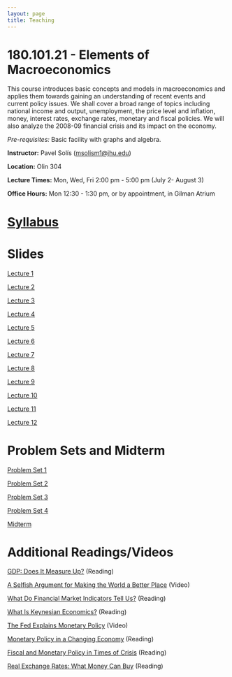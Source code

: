 ```yaml
---
layout: page
title: Teaching
---
```



# 180.101.21 - Elements of Macroeconomics

This course introduces basic concepts and models in macroeconomics and applies them towards gaining an understanding of 
recent events and current policy issues. We shall cover a broad range of topics including national income and output, 
unemployment, the price level and inflation, money, interest rates, exchange rates, monetary and fiscal policies. 
We will also analyze the 2008-09 financial crisis and its impact on the economy. 

*Pre-requisites:* Basic facility with graphs and algebra. 

**Instructor:** Pavel Solís (<msolism1@jhu.edu>)

**Location:** Olin 304

**Lecture Times:** Mon, Wed, Fri    2:00 pm - 5:00 pm     (July 2- August 3)

**Office Hours:** Mon 12:30 - 1:30 pm, or by appointment, in Gilman Atrium

# [Syllabus](/files/teaching/Syllabus101.pdf)

# Slides

[Lecture 1](/files/teaching/Slides01.pdf)

[Lecture 2](/files/teaching/Slides02.pdf)

[Lecture 3](/files/teaching/Slides03.pdf)

[Lecture 4](/files/teaching/Slides04.pdf)

[Lecture 5](/files/teaching/Slides05.pdf)

[Lecture 6](/files/teaching/Slides06.pdf)

[Lecture 7](/files/teaching/Slides07.pdf)

[Lecture 8](/files/teaching/Slides08.pdf)

[Lecture 9](/files/teaching/Slides09.pdf)

[Lecture 10](/files/teaching/Slides10.pdf)

[Lecture 11](/files/teaching/Slides11.pdf)

[Lecture 12](/files/teaching/Slides12.pdf)

# Problem Sets and Midterm

[Problem Set 1](/files/teaching/PS1.pdf)

[Problem Set 2](/files/teaching/PS2.pdf)

[Problem Set 3](/files/teaching/PS3.pdf)

[Problem Set 4](/files/teaching/PS4.pdf)

[Midterm](/files/teaching/Midterm.pdf)

# Additional Readings/Videos

[GDP: Does It Measure Up?](/files/teaching/Reading-GDP.pdf) (Reading)

[A Selfish Argument for Making the World a Better Place](https://youtu.be/rvskMHn0sqQ) (Video)

[What Do Financial Market Indicators Tell Us?](/files/teaching/Reading-Financial_Market_Indicators.pdf) (Reading)

[What Is Keynesian Economics?](/files/teaching/Reading-Keynesian_Economics.pdf) (Reading)

[The Fed Explains Monetary Policy](https://youtu.be/wOfQPn9Jwpo) (Video)

[Monetary Policy in a Changing Economy](https://www.federalreserve.gov/newsevents/speech/powell20180824a.htm) (Reading)

[Fiscal and Monetary Policy in Times of Crisis](/files/teaching/Reading-FP&MP_in_Crisis.pdf) (Reading)

[Real Exchange Rates: What Money Can Buy](/files/teaching/Reading-RER.pdf) (Reading)
